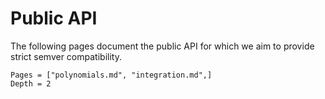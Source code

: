 
# Public API 

The following pages document the public API for which we aim to provide strict semver compatibility. 

```@contents
Pages = ["polynomials.md", "integration.md",]
Depth = 2
```
